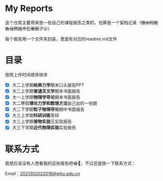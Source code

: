 # My Reports

这个仓库主要用来放一些自己的课程报告之类的，也算是一个留档记录（~~很水的报告当然就不在里面了~~😛）

每个报告用一个文件夹封装，里面有对应的readme.md文件

# 目录

按照上传时间顺序排序

- [x] 大二上学期**经典力学**期末口头报告PPT
- [x] 大二上学期**普通天文学**期末书面报告
- [x] 大一上学期**物理学导论**期末书面报告
- [x] 大二寒假**理论力学和数理方法**自己出的一些题
- [x] 大二下学期**粒子物理导论**期中书面报告
- [x] 大三上学期**科研训练**答辩
- [x] 大三上学期**普物实验三**实验报告
- [x] 大三下学期**近代物理实验**实验报告

# 联系方式

我想应该没有人想看我的这些报告吧😂🤦，不过还是放一下联系方式：

Email：2021302022016@whu.edu.cn